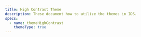 ```yaml
---
title: High Contrast Theme
description: These document how to utilize the themes in IDS.
specs:
  - name: themeHighContrast
    themeType: true
---
```

